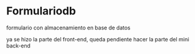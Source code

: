 # Formulariodb
formulario con almacenamiento en base de datos

ya se hizo la parte del front-end, queda pendiente hacer la parte del mini back-end 
